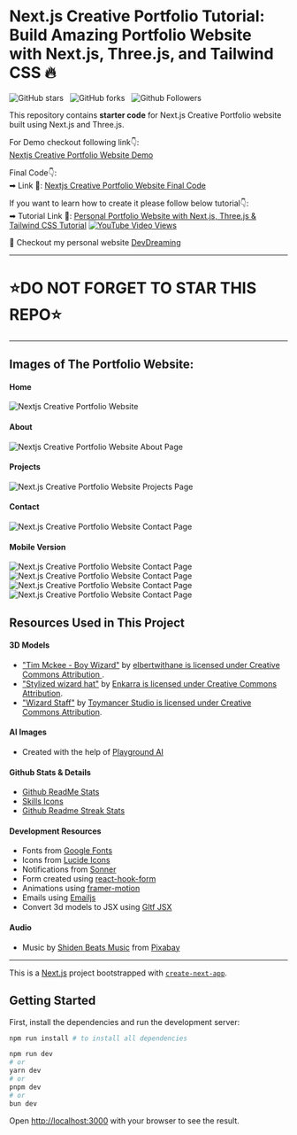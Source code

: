 # Next.js Creative Portfolio Tutorial: Build Amazing Portfolio Website with Next.js, Three.js, and Tailwind CSS 🔥

![GitHub stars](https://img.shields.io/github/stars/jay01cross/Nextjs-Creative-Portfolio-Starter-Code-Files?style=social&logo=ApacheSpark&label=Stars)&nbsp;&nbsp;
![GitHub forks](https://img.shields.io/github/forks/jay01cross/Nextjs-Creative-Portfolio-Starter-Code-Files?style=social&logo=KashFlow&maxAge=3600)&nbsp;&nbsp;
![Github Followers](https://img.shields.io/github/followers/jay01cross.svg?style=social&label=Follow)&nbsp;&nbsp;<br />

This repository contains **starter code** for Next.js Creative Portfolio website built using Next.js and Three.js. <br />

For Demo checkout following link👇: <br />
[Nextjs Creative Portfolio Website Demo](https://next-js-creative-portfolio-website.vercel.app/) <br />

Final Code👇: <br />
➡ Link 💚: [Nextjs Creative Portfolio Website Final Code](https://github.com/jay01cross/Next.js-Creative-Portfolio-Website) <br />

<!--- ➡ Link 2💚(If you want to support): [Nextjs Creative Portfolio Website Final Code](https://codebucks.gumroad.com/l/ypzlu) <br /> --->

If you want to learn how to create it please follow below tutorial👇: <br />
➡ Tutorial Link 💚: [Personal Portfolio Website with Next.js, Three.js & Tailwind CSS Tutorial](https://youtu.be/T5t46vuW8fo)
[![YouTube Video Views](https://img.shields.io/youtube/views/T5t46vuW8fo)](https://youtu.be/T5t46vuW8fo) <br />

💚 Checkout my personal website [DevDreaming](https://devdreaming.com) <br />

---

# ⭐DO NOT FORGET TO STAR THIS REPO⭐

---

## Images of The Portfolio Website:

#### Home

![Nextjs Creative Portfolio Website](https://github.com/jay01cross/Nextjs-Creative-Portfolio-Starter-Code-Files/blob/main/website%20images/Home-desktop.png)

#### About

![Nextjs Creative Portfolio Website About Page](https://github.com/jay01cross/Nextjs-Creative-Portfolio-Starter-Code-Files/blob/main/website%20images/About-desktop-full.png)

#### Projects

![Next.js Creative Portfolio Website Projects Page](https://github.com/jay01cross/Nextjs-Creative-Portfolio-Starter-Code-Files/blob/main/website%20images/Projects-desktop.png)

#### Contact

![Next.js Creative Portfolio Website Contact Page](https://github.com/jay01cross/Nextjs-Creative-Portfolio-Starter-Code-Files/blob/main/website%20images/Contact-desktop.png)

#### Mobile Version

![Next.js Creative Portfolio Website Contact Page](https://github.com/jay01cross/Nextjs-Creative-Portfolio-Starter-Code-Files/blob/main/website%20images/Home-mobile.png)
![Next.js Creative Portfolio Website Contact Page](https://github.com/jay01cross/Nextjs-Creative-Portfolio-Starter-Code-Files/blob/main/website%20images/About-mobile.png)
![Next.js Creative Portfolio Website Contact Page](https://github.com/jay01cross/Nextjs-Creative-Portfolio-Starter-Code-Files/blob/main/website%20images/Projects-mobile.png)
![Next.js Creative Portfolio Website Contact Page](https://github.com/jay01cross/Nextjs-Creative-Portfolio-Starter-Code-Files/blob/main/website%20images/Contact-mobile.png)

## Resources Used in This Project

#### 3D Models

- ["Tim Mckee - Boy Wizard"](https://skfb.ly/6YATu) by [elbertwithane is licensed under Creative Commons Attribution ](http://creativecommons.org/licenses/by/4.0/).
- ["Stylized wizard hat"](https://skfb.ly/ozxOQ) by [Enkarra is licensed under Creative Commons Attribution](http://creativecommons.org/licenses/by/4.0/).
- ["Wizard Staff"](https://skfb.ly/6QYZw) by [Toymancer Studio is licensed under Creative Commons Attribution](http://creativecommons.org/licenses/by/4.0/).

#### AI Images

- Created with the help of [Playground AI](https://playgroundai.com/)

#### Github Stats & Details

- [Github ReadMe Stats](https://github.com/anuraghazra/github-readme-stats)
- [Skills Icons](https://github.com/tandpfun/skill-icons)
- [Github Readme Streak Stats](https://github.com/denvercoder1/github-readme-streak-stats)

#### Development Resources

- Fonts from [Google Fonts](https://fonts.google.com/) <br />
- Icons from [Lucide Icons](https://lucide.dev/) <br />
- Notifications from [Sonner](https://sonner.emilkowal.ski/) <br />
- Form created using [react-hook-form](https://react-hook-form.com/) <br />
- Animations using [framer-motion](https://www.framer.com/motion/) <br />
- Emails using [Emailjs](https://www.emailjs.com/) <br />
- Convert 3d models to JSX using [Gltf JSX](https://github.com/pmndrs/gltfjsx)

#### Audio

- Music by <a href="https://pixabay.com/users/shidenbeatsmusic-25676252/?utm_source=link-attribution&utm_medium=referral&utm_campaign=music&utm_content=20772">Shiden Beats Music</a> from <a href="https://pixabay.com/music//?utm_source=link-attribution&utm_medium=referral&utm_campaign=music&utm_content=20772">Pixabay</a>

---

This is a [Next.js](https://nextjs.org/) project bootstrapped with [`create-next-app`](https://github.com/vercel/next.js/tree/canary/packages/create-next-app).

## Getting Started

First, install the dependencies and run the development server:

```bash
npm run install # to install all dependencies

npm run dev
# or
yarn dev
# or
pnpm dev
# or
bun dev
```

Open [http://localhost:3000](http://localhost:3000) with your browser to see the result.

